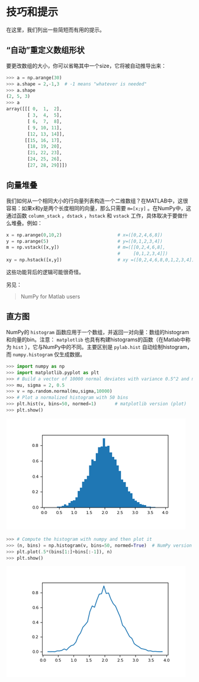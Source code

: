 <title>numpy技巧 - <%-__DOC_NAME__ %></title>
<meta name="keywords" content="numpy技巧" />

# 技巧和提示

在这里，我们列出一些简短而有用的提示。

## “自动”重定义数组形状

要更改数组的大小，你可以省略其中一个size，它将被自动推导出来：

```python
>>> a = np.arange(30)
>>> a.shape = 2,-1,3  # -1 means "whatever is needed"
>>> a.shape
(2, 5, 3)
>>> a
array([[[ 0,  1,  2],
        [ 3,  4,  5],
        [ 6,  7,  8],
        [ 9, 10, 11],
        [12, 13, 14]],
       [[15, 16, 17],
        [18, 19, 20],
        [21, 22, 23],
        [24, 25, 26],
        [27, 28, 29]]])
```

## 向量堆叠

我们如何从一个相同大小的行向量列表构造一个二维数组？在MATLAB中，这很容易：如果x和y是两个长度相同的向量，那么只需要 ``m=[x;y]`` 。在NumPy中，这通过函数 ``column_stack`` ，``dstack`` ，``hstack`` 和 ``vstack`` 工作，具体取决于要做什么堆叠。例如：

```python
x = np.arange(0,10,2)                     # x=([0,2,4,6,8])
y = np.arange(5)                          # y=([0,1,2,3,4])
m = np.vstack([x,y])                      # m=([[0,2,4,6,8],
                                          #     [0,1,2,3,4]])
xy = np.hstack([x,y])                     # xy =([0,2,4,6,8,0,1,2,3,4])
```

这些功能背后的逻辑可能很奇怪。

另见：

> NumPy for Matlab users

## 直方图

NumPy的 ``histogram`` 函数应用于一个数组，并返回一对向量：数组的histogram和向量的bin。注意： ``matplotlib`` 也具有构建histograms的函数（在Matlab中称为 ``hist`` ），它与NumPy中的不同。主要区别是 ``pylab.hist`` 自动绘制histogram，而 ``numpy.histogram`` 仅生成数据。

```python
>>> import numpy as np
>>> import matplotlib.pyplot as plt
>>> # Build a vector of 10000 normal deviates with variance 0.5^2 and mean 2
>>> mu, sigma = 2, 0.5
>>> v = np.random.normal(mu,sigma,10000)
>>> # Plot a normalized histogram with 50 bins
>>> plt.hist(v, bins=50, normed=1)       # matplotlib version (plot)
>>> plt.show()
```

![quickstart-2_00_00](/static/images/quickstart-2_00_00.png)

```python
>>> # Compute the histogram with numpy and then plot it
>>> (n, bins) = np.histogram(v, bins=50, normed=True)  # NumPy version (no plot)
>>> plt.plot(.5*(bins[1:]+bins[:-1]), n)
>>> plt.show()
```

![quickstart-2_01_00](/static/images/quickstart-2_01_00.png)
